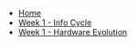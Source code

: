 
* [Home](/)
* [Week 1 - Info Cycle](wk1/information_cycle.md)
* [Week 1 - Hardware Evolution](wk1/evolution_computers.md)

